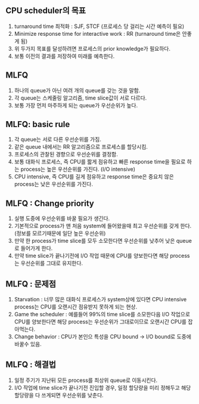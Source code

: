 ## CPU scheduler의 목표
1. turnaround time 최적화 : SJF, STCF (프로세스 당 걸리는 시간 예측이 필요)
2. Minimize response time for interactive work : RR (turnaround time은 안좋게 됨)
3. 위 두가지 목표를 달성하려면 프로세스의 prior knowledge가 필요하다.
4. 보통 이전의 결과를 저장하여 미래를 예측한다.

## MLFQ
1. 하나의 queue가 아닌 여려 개의 queue를 갖는 것을 말함.
2. 각 queue는 스케줄링 알고리즘, time slice값이 서로 다르다.
3. 보통 가장 먼저 마주하게 되는 queue가 우선순위가 높다.

## MLFQ: basic rule
1. 각 queue는 서로 다른 우선순위를 가짐.
2. 같은 queue 내에서는 RR 알고리즘으로 프로세스를 할당시킴.
3. 프로세스의 관찰된 경향으로 우선순위를 결정함.
4. 보통 대화식 프로세스, 즉 CPU를 짧게 점유하고 빠른 response time을 필요로 하는 process는 높은 우선순위를 가진다. (I/O intensive)
5. CPU intensive, 즉 CPU를 길게 점유하고 response time은 중요치 않은 process는 낮은 우선순위를 가진다.

## MLFQ : Change priority
1. 실행 도중에 우선순위를 바꿀 필요가 생긴다.
2. 기본적으로 process가 맨 처음 system에 들어왔을때 최고 우선순위를 갖게 한다. (정보를 모르기때문에 일단 높은 우선순위)
3. 만약 한 process가 time slice를 모두 소모한다면 우선순위를 낮추어 낮은 queue로 들어가게 한다.
4. 만약 time slice가 끝나기전에 I/O 작업 때문에 CPU를 양보한다면 해당 process는 우선순위를 그대로 유지한다. 

## MLFQ : 문제점
1. Starvation : 너무 많은 대화식 프로세스가 system상에 있다면 CPU intensive process는 CPU를 오랜시간 점유받지 못하게 되는 현상.
2. Game the scheduler : 예를들어 99%의 time slice를 소모한다음 I/O 작업으로 CPU를 양보한다면 해당 process는 우선순위가 그대로이므로 오랜시간 CPU를 잡아먹는다.
3. Change behavior : CPU가 본인으 특성을 CPU bound -> I/O bound로 도중에 바꿀수 있음.

## MLFQ : 해결법
1. 일정 주기가 지난뒤 모든 process를 최상위 queue로 이동시킨다.
2. I/O 작업에 time slice가 끝나기전 진입할 경우, 일정 할당량을 미리 정해두고 해당 할당량을 다 쓰게되면 우선순위를 낮춘다.
